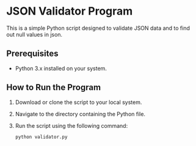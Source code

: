 # JSON Validator Program

This is a simple Python script designed to validate JSON data and to find out null values in json.

## Prerequisites

- Python 3.x installed on your system.

## How to Run the Program

1. Download or clone the script to your local system.
2. Navigate to the directory containing the Python file.
3. Run the script using the following command:

   ```bash
   python validator.py
   ```
